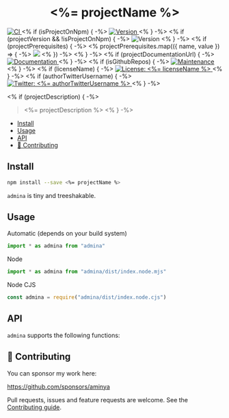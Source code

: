 <!-- Generated via running `pnpm run docs` -->

<h1 align="center"><%= projectName %></h1>
<p>
  <a href="https://github.com/aminya/admina/actions/workflows/CI.yml" target="_blank">
    <img alt="CI" src="https://github.com/aminya/admina/actions/workflows/CI.yml/badge.svg">
  </a>
<% if (isProjectOnNpm) { -%>
  <a href="https://www.npmjs.com/package/<%= projectName %>" target="_blank">
    <img alt="Version" src="https://img.shields.io/npm/v/<%= projectName %>.svg">
  </a>
<% } -%>
<% if (projectVersion && !isProjectOnNpm) { -%>
  <img alt="Version" src="https://img.shields.io/badge/version-<%= projectVersion %>-blue.svg?cacheSeconds=2592000" />
<% } -%>
<% if (projectPrerequisites) { -%>
<% projectPrerequisites.map(({ name, value }) => { -%>
  <img src="https://img.shields.io/badge/<%= name %>-<%= encodeURIComponent(value) %>-blue.svg" />
<% }) -%>
<% } -%>
<% if (projectDocumentationUrl) { -%>
  <a href="<%= projectDocumentationUrl %>" target="_blank">
    <img alt="Documentation" src="https://img.shields.io/badge/documentation-yes-brightgreen.svg" />
  </a>
<% } -%>
<% if (isGithubRepos) { -%>
  <a href="<%= repositoryUrl %>/graphs/commit-activity" target="_blank">
    <img alt="Maintenance" src="https://img.shields.io/badge/Maintained%3F-yes-green.svg" />
  </a>
<% } -%>
<% if (licenseName) { -%>
  <a href="<%= licenseUrl ? licenseUrl : '#' %>" target="_blank">
    <img alt="License: <%= licenseName %>" src="https://img.shields.io/<%= isGithubRepos ? `github/license/${authorGithubUsername}/${projectName}` : `badge/License-${licenseName}-yellow.svg` %>" />
  </a>
<% } -%>
<% if (authorTwitterUsername) { -%>
  <a href="https://twitter.com/<%= authorTwitterUsername %>" target="_blank">
    <img alt="Twitter: <%= authorTwitterUsername %>" src="https://img.shields.io/twitter/follow/<%= authorTwitterUsername %>.svg?style=social" />
  </a>
<% } -%>
</p>
<% if (projectDescription) { -%>

> <%= projectDescription %>
> <% } -%>

<!-- @import "[TOC]" {cmd="toc" depthFrom=1 depthTo=6 orderedList=false} -->

<!-- code_chunk_output -->

- [Install](#install)
- [Usage](#usage)
- [API](#api)
- [🤝 Contributing](#contributing)

<!-- /code_chunk_output -->

## Install

```sh
npm install --save <%= projectName %>
```

`admina` is tiny and treeshakable.

## Usage

Automatic (depends on your build system)

```js
import * as admina from "admina"
```

Node

```js
import * as admina from "admina/dist/index.node.mjs"
```

Node CJS

```js
const admina = require("admina/dist/index.node.cjs")
```

## API

`admina` supports the following functions:

<!-- INSERT GENERATED DOCS START -->

<!-- INSERT GENERATED DOCS END -->

## 🤝 Contributing

You can sponsor my work here:

https://github.com/sponsors/aminya

Pull requests, issues and feature requests are welcome.
See the [Contributing guide](https://github.com/aminya/admina/blob/master/CONTRIBUTING.md).
